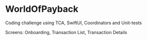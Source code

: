 # WorldOfPayback
Coding challenge using TCA, SwiftUI, Coordinators and Unit-tests

Screens: Onboarding, Transaction List, Transaction Details
